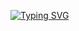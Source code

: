 [![Typing SVG](https://readme-typing-svg.herokuapp.com?font=comfortaa&color=%FFFFFF&size=25&height=40&lines=致我此生梦中情人;她何日能再次来到我的世界;月光洒在窗旁;我依稀看见这短短一年的时光)](https://git.io/typing-svg)
